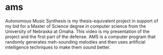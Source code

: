 # ams

Autonomous Music Synthesis is my thesis-equivalent project in support of my
bid for a Master of Science degree in computer science from the University
of Nebraska at Omaha. This video is my presentation of the project and the
first part of the defense. AMS is a computer program that randomly generates
meh-sounding melodies and then uses artificial intelligence techniques to
make them sound better.

